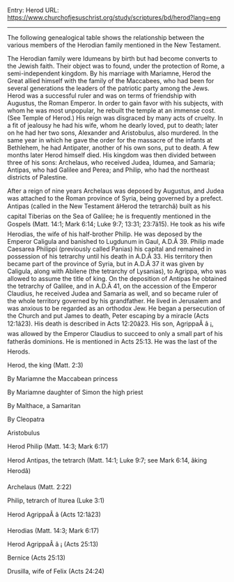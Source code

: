 Entry: Herod
URL: https://www.churchofjesuschrist.org/study/scriptures/bd/herod?lang=eng

---

The following genealogical table shows the relationship between the various members of the Herodian family mentioned in the New Testament.

The Herodian family were Idumeans by birth but had become converts to the Jewish faith. Their object was to found, under the protection of Rome, a semi-independent kingdom. By his marriage with Mariamne, Herod the Great allied himself with the family of the Maccabees, who had been for several generations the leaders of the patriotic party among the Jews. Herod was a successful ruler and was on terms of friendship with Augustus, the Roman Emperor. In order to gain favor with his subjects, with whom he was most unpopular, he rebuilt the temple at an immense cost. (See Temple of Herod.) His reign was disgraced by many acts of cruelty. In a fit of jealousy he had his wife, whom he dearly loved, put to death; later on he had her two sons, Alexander and Aristobulus, also murdered. In the same year in which he gave the order for the massacre of the infants at Bethlehem, he had Antipater, another of his own sons, put to death. A few months later Herod himself died. His kingdom was then divided between three of his sons: Archelaus, who received Judea, Idumea, and Samaria; Antipas, who had Galilee and Perea; and Philip, who had the northeast districts of Palestine.

After a reign of nine years Archelaus was deposed by Augustus, and Judea was attached to the Roman province of Syria, being governed by a prefect. Antipas (called in the New Testament âHerod the tetrarchâ) built as his capital Tiberias on the Sea of Galilee; he is frequently mentioned in the Gospels (Matt. 14:1; Mark 6:14; Luke 9:7; 13:31; 23:7â15). He took as his wife Herodias, the wife of his half-brother Philip. He was deposed by the Emperor Caligula and banished to Lugdunum in Gaul, A.D.Â 39. Philip made Caesarea Philippi (previously called Panias) his capital and remained in possession of his tetrarchy until his death in A.D.Â 33. His territory then became part of the province of Syria, but in A.D.Â 37 it was given by Caligula, along with Abilene (the tetrarchy of Lysanias), to Agrippa, who was allowed to assume the title of king. On the deposition of Antipas he obtained the tetrarchy of Galilee, and in A.D.Â 41, on the accession of the Emperor Claudius, he received Judea and Samaria as well, and so became ruler of the whole territory governed by his grandfather. He lived in Jerusalem and was anxious to be regarded as an orthodox Jew. He began a persecution of the Church and put James to death, Peter escaping by a miracle (Acts 12:1â23). His death is described in Acts 12:20â23. His son, AgrippaÂ â ¡, was allowed by the Emperor Claudius to succeed to only a small part of his fatherâs dominions. He is mentioned in Acts 25:13. He was the last of the Herods.

Herod, the king (Matt. 2:3)

By Mariamne the Maccabean princess

By Mariamne daughter of Simon the high priest

By Malthace, a Samaritan

By Cleopatra

Aristobulus

Herod Philip (Matt. 14:3; Mark 6:17)

Herod Antipas, the tetrarch (Matt. 14:1; Luke 9:7; see Mark 6:14, âking Herodâ)

Archelaus (Matt. 2:22)

Philip, tetrarch of Iturea (Luke 3:1)

Herod AgrippaÂ â (Acts 12:1â23)

Herodias (Matt. 14:3; Mark 6:17)

Herod AgrippaÂ â ¡ (Acts 25:13)

Bernice (Acts 25:13)

Drusilla, wife of Felix (Acts 24:24)
